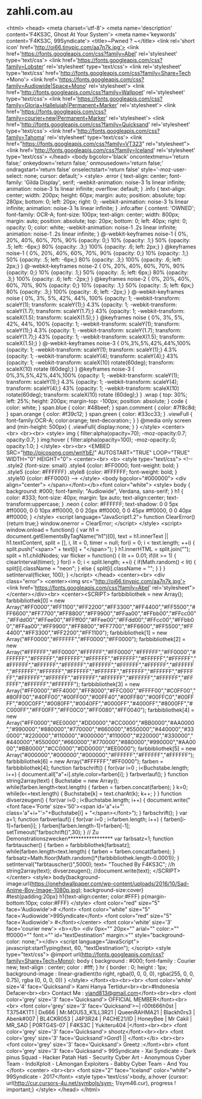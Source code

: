 # zahli.com.au
&lt;html> &lt;head> &lt;meta charset='utf-8'> &lt;meta name='description' content='F4KS3C, Ghost At Your System'> &lt;meta name='keywords' content='F4KS3C, 99Syndicate'> &lt;title>~Pwned ? ~&lt;/title>  &lt;link rel='short icon' href='http://oi66.tinypic.com/aa7n7k.jpg'> &lt;link href='https://fonts.googleapis.com/css?family=Abel' rel='stylesheet' type='text/css'>  &lt;link href='https://fonts.googleapis.com/css?family=Lobster' rel='stylesheet' type='text/css'>  &lt;link rel='stylesheet' type='text/css' href='http://fonts.googleapis.com/css?family=Share+Tech +Mono'>  &lt;link href='https://fonts.googleapis.com/css?family=Audiowide|Space+Mono' rel='stylesheet'> &lt;link href='http://fonts.googleapis.com/css?family=Wallpoet' rel='stylesheet' type='text/css'> &lt;link href='https://fonts.googleapis.com/css?family=Gloria+Hallelujah|Permanent+Marker' rel='stylesheet'> &lt;link href='https://fonts.googleapis.com/css?family=courier+new|Permanent+Marker' rel='stylesheet'> &lt;link href='http://fonts.googleapis.com/css?family=Quicksand' rel='stylesheet' type='text/css'> &lt;link href='http://fonts.googleapis.com/css?family=Tahoma' rel='stylesheet' type='text/css'> &lt;link href="https://fonts.googleapis.com/css?family=VT323" rel="stylesheet"> &lt;link href='http://fonts.googleapis.com/css?family=Iceland' rel='stylesheet' type='text/css'>  &lt;/head>  &lt;body bgcolor='black' oncontextmenu='return false;' onkeydown='return false;' onmousedown='return false;' ondragstart='return false' onselectstart='return false' style='-moz-user-select: none; cursor: default;'> &lt;style> .error { text-align: center; font-family: 'Gilda Display', serif; -webkit-animation: noise-3 1s linear infinite; animation: noise-3 1s linear infinite; overflow: default;  } .info {  text-align: center; width: 200px; height: 60px; margin: auto; position: absolute; top: 280px; bottom: 0; left: 20px; right: 0; -webkit-animation: noise-3 1s linear infinite; animation: noise-3 1s linear infinite; } .info:after { content: 'OWNED'; font-family: OCR-A; font-size: 100px; text-align: center; width: 800px; margin: auto; position: absolute; top: 20px; bottom: 0; left: 40px; right: 0; opacity: 0; color: white; -webkit-animation: noise-1 .2s linear infinite; animation: noise-1 .2s linear infinite; } @-webkit-keyframes noise-1 { 0%, 20%, 40%, 60%, 70%, 90% {opacity: 0;} 10% {opacity: .1;} 50% {opacity: .5; left: -6px;} 80% {opacity: .3;} 100% {opacity: .6; left: 2px;} } @keyframes noise-1 { 0%, 20%, 40%, 60%, 70%, 90% {opacity: 0;} 10% {opacity: .1;} 50% {opacity: .5; left: -6px;} 80% {opacity: .3;} 100% {opacity: .6; left: 2px;} } @-webkit-keyframes noise-2 { 0%, 20%, 40%, 60%, 70%, 90% {opacity: 0;} 10% {opacity: .1;} 50% {opacity: .5; left: 6px;} 80% {opacity: .3;} 100% {opacity: .6; left: -2px;} } @keyframes noise-2 { 0%, 20%, 40%, 60%, 70%, 90% {opacity: 0;} 10% {opacity: .1;} 50% {opacity: .5; left: 6px;} 80% {opacity: .3;} 100% {opacity: .6; left: -2px;} } @-webkit-keyframes noise { 0%, 3%, 5%, 42%, 44%, 100% {opacity: 1; -webkit-transform: scaleY(1); transform: scaleY(1);} 4.3% {opacity: 1; -webkit-transform: scaleY(1.7); transform: scaleY(1.7);} 43% {opacity: 1; -webkit-transform: scaleX(1.5); transform: scaleX(1.5);} } @keyframes noise { 0%, 3%, 5%, 42%, 44%, 100% {opacity: 1; -webkit-transform: scaleY(1); transform: scaleY(1);} 4.3% {opacity: 1; -webkit-transform: scaleY(1.7); transform: scaleY(1.7);} 43% {opacity: 1; -webkit-transform: scaleX(1.5); transform: scaleX(1.5);} } @-webkit-keyframes noise-3 { 0%,3%,5%,42%,44%,100% {opacity: 1; -webkit-transform: scaleY(1); transform: scaleY(1);} 4.3% {opacity: 1; -webkit-transform: scaleY(4); transform: scaleY(4);} 43% {opacity: 1; -webkit-transform: scaleX(10) rotate(60deg); transform: scaleX(10) rotate (60deg);} } @keyframes noise-3 { 0%,3%,5%,42%,44%,100% {opacity: 1; -webkit-transform: scaleY(1); transform: scaleY(1);} 4.3% {opacity: 1; -webkit-transform: scaleY(4); transform: scaleY(4);} 43% {opacity: 1; -webkit-transform: scaleX(10) rotate(60deg); transform: scaleX(10) rotate (60deg);} } .wrap { top: 30%; left: 25%; height: 200px; margin-top: -100px; position: absolute; } code { color: white; } span.blue { color: #48beef; } span.comment { color: #7f8c8d; } span.orange { color: #f39c12; } span.green { color: #33cc33; } .viewFull { font-family:OCR-A; color:orange; text-decoration:; }      } @media only screen and (min-height: 500px) { .viewFull{ display:none;          } }      &lt;/style>  &lt;center> &lt;br> &lt;br>&lt;br>  &lt;style> img { filter:alpha(opacity=70); -moz-opacity:0.7; opacity:0.7; } img:hover { filter:alpha(opacity=100); -moz-opacity:.0; opacity:1.0; } &lt;/style> &lt;br>&lt;br> &lt;EMBED SRC="http://picosong.com/wnYbE/" AUTOSTART="TRUE" LOOP="TRUE" WIDTH="0" HEIGHT="0"> &lt;center>&lt;br> &lt;b>  &lt;style type="text/css">  &lt;!-- .style2 {font-size: small} .style4 {color: #FF0000; font-weight: bold; } .style5 {color: #FFFFFF} .style8 {color: #FFFFFF; font-weight: bold; } .style10 {color: #FF0000} --> &lt;/style> &lt;body bgcolor="#000000"> &lt;div align="center"> &lt;/span>&lt;/font>&lt;/b>&lt;font color="white"> &lt;style> body { background: #000; font-family: "Audiowide", Verdana, sans-serif; } h1 { color: #333; font-size: 40px; margin: 1px auto; text-align:center; text-transform:uppercase; } .neon { color: #FFFFFF; text-shadow: 0 0 5px #ff0000, 0 0 10px #ff0000, 0 0 20px #ff0000, 0 0 45px #ff0000, 0 0 40px #ff0000; } &lt;/style> &lt;script language="JavaScript1.2"> function ClearError() {return true;} window.onerror = ClearError; &lt;/script>  &lt;/style> &lt;script> window.onload = function() { var h1 = document.getElementsByTagName("h1")[0], text = h1.innerText || h1.textContent, split = [], i, lit = 0, timer = null; for(i = 0; i &lt; text.length; ++i) { split.push("&lt;span>" + text[i] + "&lt;/span>"); } h1.innerHTML = split.join(""); split = h1.childNodes; var flicker = function() { lit += 0.01; if(lit >= 1) { clearInterval(timer); } for(i = 0; i &lt; split.length; ++i) { if(Math.random() &lt; lit) { split[i].className = "neon"; } else { split[i].className = ""; } } } setInterval(flicker, 100); } &lt;/script> &lt;/head>  &lt;center>&lt;br> &lt;div class="error">  &lt;center>&lt;img src="http://oi66.tinypic.com/aa7n7k.jpg'> &lt;link href='https://fonts.googleapis.com/css?family=Abel' rel='stylesheet">&lt;/center>&lt;/div>&lt;br> &lt;center>&lt;SCRIPT>  farbbibliothek = new Array();   farbbibliothek[0] = new Array("#FF0000","#FF1100","#FF2200","#FF3300","#FF4400","#FF5500","#FF6600","#FF7700","#FF8800","#FF9900","#FFaa00","#FFbb00","#FFcc00","#FFdd00","#FFee00","#FFff00","#FFee00","#FFdd00","#FFcc00","#FFbb00","#FFaa00","#FF9900","#FF8800","#FF7700","#FF6600","#FF5500","#FF4400","#FF3300","#FF2200","#FF1100");   farbbibliothek[1] = new Array("#FF0000","#FFFFFF","#FF0000","#FF0000");   farbbibliothek[2] = new Array("#FFFFFF","#FF0000","#FFFFFF","#FF0000","#FFFFFF","#FF0000","#FFFFFF","#FFFFFF","#FFFFFF","#FFFFFF","#FFFFFF","#FFFFFF","#FFFFFF","#FFFFFF","#FFFFFF","#FFFFFF","#FFFFFF","#FFFFFF","#FFFFFF","#FFFFFF","#FFFFFF","#FFFFFF","#FFFFFF","#FFFFFF","#FFFFFF","#FFFFFF","#FFFFFF","#FFFFFF","#FFFFFF","#FFFFFF","#FFFFFF","#FFFFFF","#FFFFFF","#FFFFFF","#FFFFFF","#FFFFFF");   farbbibliothek[3] = new Array("#FF0000","#FF4000","#FF8000","#FFC000","#FFFF00","#C0FF00","#80FF00","#40FF00","#00FF00","#00FF40","#00FF80","#00FFC0","#00FFFF","#00C0FF","#0080FF","#0040FF","#0000FF","#4000FF","#8000FF","#C000FF","#FF00FF","#FF00C0","#FF0080","#FF0040");   farbbibliothek[4] = new Array("#FF0000","#EE0000","#DD0000","#CC0000","#BB0000","#AA0000","#990000","#880000","#770000","#660000","#550000","#440000","#330000","#220000","#110000","#000000","#110000","#220000","#330000","#440000","#550000","#660000","#770000","#880000","#990000","#AA0000","#BB0000","#CC0000","#DD0000","#EE0000");   farbbibliothek[5] = new Array("#000000","#000000","#000000","#FFFFFF","#FFFFFF","#FFFFFF");   farbbibliothek[6] = new Array("#FFFFFF","#FF0000");   farben = farbbibliothek[4];  function farbschrift()   {   for(var i=0 ; i&lt;Buchstabe.length; i++)   {   document.all["a"+i].style.color=farben[i];   }   farbverlauf();   }   function string2array(text)   {   Buchstabe = new Array();   while(farben.length&lt;text.length)   {   farben = farben.concat(farben);   }   k=0;   while(k&lt;=text.length)   {   Buchstabe[k] = text.charAt(k);   k++;   }   }   function divserzeugen()   {   for(var i=0 ; i&lt;Buchstabe.length; i++)   {   document.write("&lt;font face='Forte' size='50'>&lt;span id='a"+i+"' class='a"+i+"'>"+Buchstabe[i] + "&lt;/span>&lt;/font>");   }   farbschrift();   }   var a=1;   function farbverlauf()   {   for(var i=0 ; i&lt;farben.length; i++)   {   farben[i-1]=farben[i];   }   farben[farben.length-1]=farben[-1];   setTimeout("farbschrift()",30);   }   // Zu Demonstrationszwecken*****************   var farbsatz=1;   function farbtauscher()   {   farben = farbbibliothek[farbsatz];   while(farben.length&lt;text.length)   {   farben = farben.concat(farben);   }   farbsatz=Math.floor(Math.random()*(farbbibliothek.length-0.0001));   }   setInterval("farbtauscher()",5000);   text= "Touched By F4KS3C"; //h   string2array(text);   divserzeugen();  //document.write(text);   &lt;/SCRIPT>&lt;/center>  &lt;style> body{background-image:url(https://onehdwallpaper.com/wp-content/uploads/2016/10/Sad-Anime-Boy-Image-1080p.jpg); background-size:cover} #test{padding:20px} h1{text-align:center; color:#FFF} p{margin-bottom:10px; color:#FFF} &lt;/style> &lt;font color="red" size="5" face='Audiowide'># &lt;/font> &lt;font color="white" size="5" face='Audiowide'>99Syndicate&lt;/font> &lt;font color="red" size="5" face='Audiowide'> #&lt;/font>&lt;/center> &lt;font color='white' size='3' face='courier new'> &lt;b>&lt;/b>  &lt;div 0px="" 20px="" arial="" color:="" ff0000="" font:="" id="textDestination" margin:="" style="background-color: none;">&lt;/div> &lt;script language="JavaScript">  javascript:startTyping(text, 60, "textDestination");  &lt;/script>  &lt;style type="text/css"> @import url(http://fonts.googleapis.com/css?family=Share+Tech+Mono);  body { background : #000;  font-family    : Courier new; text-align    : center; color        : #fff; } hr { border        : 0; height        : 1px; background-image    : linear-gradient(to right, rgba(0, 0, 0, 0), rgba(255, 0, 0, 0.75), rgba (0, 0, 0, 0)) } &lt;/style> &lt;/font>&lt;b>&lt;br>&lt;br> &lt;font color='white' size='4' face='Quicksand'> Kami Hanya Tertidur&lt;br>&lt;br>#Indonesia Defacer&lt;br>&lt;br> Contact Me : viand813@gmail.com&lt;/font>&lt;br>&lt;br> &lt;font color='grey' size='3' face='Quicksand'> OFFICIAL MEMBER&lt;/font>&lt;br>&lt;br> &lt;font color='grey' size='3' face='Quicksand'>~| r00t666h0st | T3754K1T1 | Dx666 | Mr.MOU53_K1LL3R21 | QueenRAHMA21 | Blackh0rs3 | Abenk#007 | BL4CKR053 | J4P3R24 | P4CHE21/ID | HoneyBee | Mr Cakil | MR_SAD | P0RTG4S-07 | F4KS3C | Yukiteru404 |&lt;/font>&lt;br>&lt;br> &lt;font color='grey' size='3' face='Quicksand'> shootz&lt;/font>&lt;br>&lt;br> &lt;font color='grey' size='3' face='Quicksand'>Gord1 || &lt;/font>&lt;/b> &lt;br>&lt;br> &lt;font color='grey' size='3' face='Quicksand'> Greetz :&lt;/font>&lt;br> &lt;font color='grey' size='3' face='Quicksand'> 99Syndicate - Xai Syndicate - Dark pinus Squad - Hacker Patah Hati - Security Cyber Art - Anonymous Cyber Team - IndoXploit - LAmongan Exploiters -  Babby Cyber Team - And You &lt;/font> &lt;center> &lt;br>&lt;br> &lt;font size="2" face="Iceland" color="white"> 99Syndicate - 2017&lt;/font> &lt;style type='text/css'>body, a:hover {cursor: url(http://cur.cursors-4u.net/symbols/sym- 1/sym46.cur), progress ! important;}  &lt;/style>  &lt;/head>   &lt;/html>
